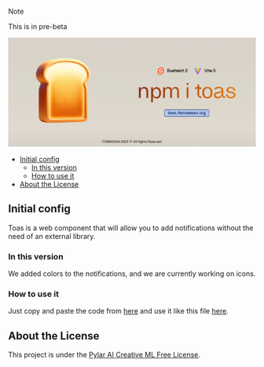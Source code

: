 > [!NOTE]  
> This is in pre-beta

![Toas Header Image](./static/toast.jpg)

- [Initial config](#initial-config)
	- [In this version](#in-this-version)
	- [How to use it](#how-to-use-it)
- [About the License](#about-the-license)

## Initial config
Toas is a web component that will allow you to add notifications without the need of an external library.

### In this version
We added colors to the notifications, and we are currently working on icons.

### How to use it
Just copy and paste the code from [here](./src/lib/Toas.svelte) and use it like this file [here](./src/routes/+page.svelte).

## About the License
This project is under the [Pylar AI Creative ML Free License](./License.md).